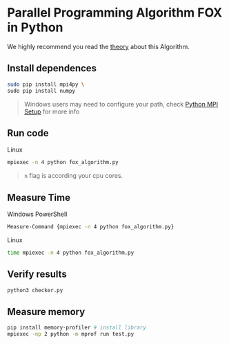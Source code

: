 # Parallel Programming Algorithm FOX in Python

We highly recommend you read the [theory](https://www.cs.csi.cuny.edu/~gu/teaching/courses/csc76010/slides/Matrix%20Multiplication%20by%20Nur.pdf) about this Algorithm.

## Install dependences

```bash
sudo pip install mpi4py \
sudo pip install numpy
```

> Windows users may need to configure your path, check [Python MPI Setup](https://nyu-cds.github.io/python-mpi/setup/) for more info

## Run code

Linux

```bash
mpiexec -n 4 python fox_algorithm.py
```

> `n` flag is according your cpu cores.

## Measure Time

Windows PowerShell

```bash
Measure-Command {mpiexec -n 4 python fox_algorithm.py}
```

Linux

```bash
time mpiexec -n 4 python fox_algorithm.py
```

## Verify results

```bash
python3 checker.py
```

## Measure memory
```bash
pip install memory-profiler # install library
mpiexec -np 2 python -m mprof run test.py
```

<!-- TODO: Manual de funcionamiento (Ejemplos de matrices con el algoritmo) -->
<!-- TODO: Un manual de instalación (todo lo que instalaron para que funcionara) -->